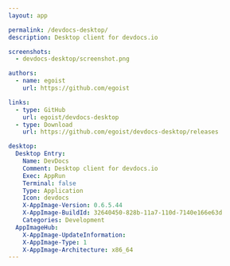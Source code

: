 ```yaml
---
layout: app

permalink: /devdocs-desktop/
description: Desktop client for devdocs.io

screenshots:
  - devdocs-desktop/screenshot.png

authors:
  - name: egoist
    url: https://github.com/egoist

links:
  - type: GitHub
    url: egoist/devdocs-desktop
  - type: Download
    url: https://github.com/egoist/devdocs-desktop/releases

desktop:
  Desktop Entry:
    Name: DevDocs
    Comment: Desktop client for devdocs.io
    Exec: AppRun
    Terminal: false
    Type: Application
    Icon: devdocs
    X-AppImage-Version: 0.6.5.44
    X-AppImage-BuildId: 32640450-828b-11a7-110d-7140e166e63d
    Categories: Development
  AppImageHub:
    X-AppImage-UpdateInformation: 
    X-AppImage-Type: 1
    X-AppImage-Architecture: x86_64
---
```

